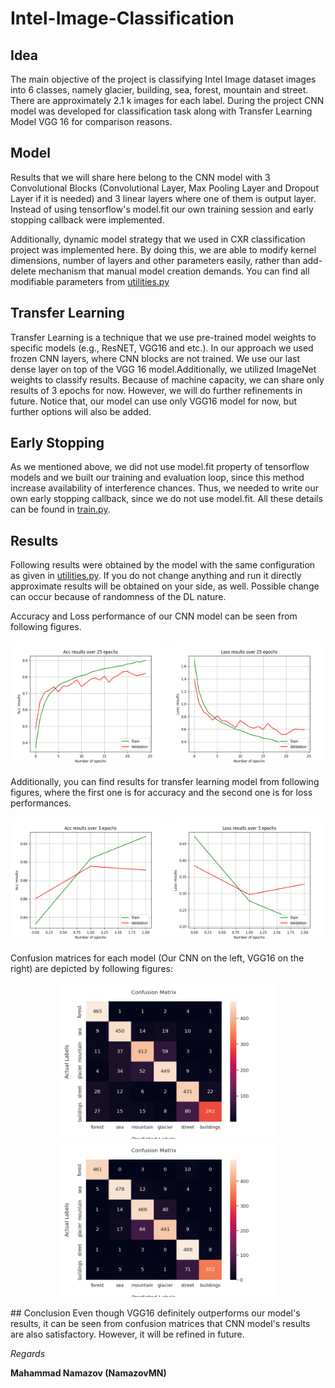 # Intel-Image-Classification
## Idea
The main objective of the project is classifying Intel Image dataset images into 6 classes, namely glacier, building, sea, forest, mountain and street. There are approximately 2.1 k images for each label. During the project CNN model was developed for classification task along with Transfer Learning Model VGG 16 for comparison reasons.
## Model 
Results that we will share here belong to the CNN model with 3 Convolutional Blocks (Convolutional Layer, Max Pooling Layer and Dropout Layer if it is needed) and 3 linear layers where one of them is output layer. Instead of using tensorflow's model.fit our own training session and early stopping callback were implemented. 

Additionally, dynamic model strategy that we used in CXR classification project was implemented here. By doing this, we are able to modify kernel dimensions, number of layers and other parameters easily, rather than add-delete mechanism that manual model creation demands. You can find all modifiable parameters from [utilities.py](utilities.py)
## Transfer Learning
Transfer Learning is a technique that we use pre-trained model weights to specific models (e.g., ResNET, VGG16 and etc.). In our approach we used frozen CNN layers, where CNN blocks are not trained. We use our last dense layer on top of the VGG 16 model.Additionally, we utilized ImageNet weights to classify results. Because of machine capacity, we can share only results of 3 epochs for now. However, we will do further refinements in future. Notice that, our model can use only VGG16 model for now, but further options will also be added.

## Early Stopping
As we mentioned above, we did not use model.fit property of tensorflow models and we built our training and evaluation loop, since this method increase availability of interference chances. Thus, we needed to write our own early stopping callback, since we do not use model.fit. All these details can be found in [train.py](train.py).

## Results
Following results were obtained by the model with the same configuration as given in [utilities.py](utilities.py). If you do not change anything and run it directly approximate results will be obtained on your side, as well. Possible change can occur because of randomness of the DL nature.

Accuracy and Loss performance of our CNN model can be seen from following figures.
 <p align="center">
<img src="train_results/experiment_13/acc_plot.png" width="250" height="200">  <img src="train_results/experiment_13/loss_plot.png" width="250" height="200">
 </p>
Additionally, you can find results for transfer learning model from following figures, where the first one is for accuracy and the second one is for loss performances.
 <p align="center">
<img src="train_results/experiment_1/acc_plot.png" width="250" height="200">  <img src="train_results/experiment_1/loss_plot.png" width="250" height="200">
 </p>

Confusion matrices for each model (Our CNN on the left, VGG16 on the right) are depicted by following figures:
 <p align="center">
<img src="train_results/experiment_13/confusion_matrix.png" width="350" height="250">  <img src="train_results/experiment_1/confusion_matrix.png" width="350" height="250">
 </p>
## Conclusion
Even though VGG16 definitely outperforms our model's results, it can be seen from confusion matrices that CNN model's results are also satisfactory. However, it will be refined in future.

*Regards*

**Mahammad Namazov (NamazovMN)**

